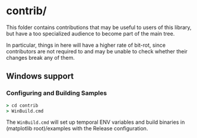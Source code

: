 # contrib/

This folder contains contributions that may be useful to users of this library, but
have a too specialized audience to become part of the main tree.

In particular, things in here will have a higher rate of bit-rot, since
contributors are not required to and may be unable to check whether their
changes break any of them.

## Windows support

### Configuring and Building Samples

```cmd
> cd contrib
> WinBuild.cmd
```

The `WinBuild.cmd` will set up temporal ENV variables and build binaries in (matplotlib root)/examples with the Release configuration.
